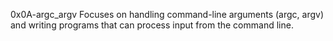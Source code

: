 0x0A-argc_argv
Focuses on handling command-line arguments (argc, argv) and writing programs that can process input from the command line.
